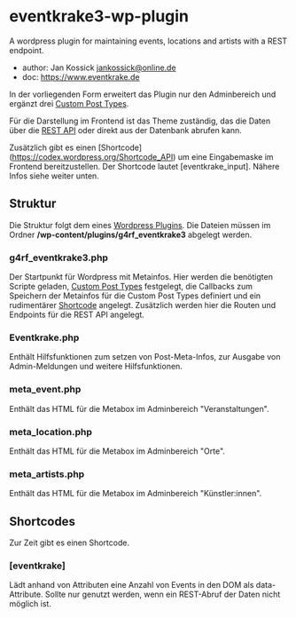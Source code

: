 # eventkrake3-wp-plugin
A wordpress plugin for maintaining events, locations and artists with a REST
endpoint.

* author: Jan Kossick <jankossick@online.de>
* doc: https://www.eventkrake.de

In der vorliegenden Form erweitert das Plugin nur den Adminbereich und ergänzt drei
[Custom Post Types](https://codex.wordpress.org/Post_Types).

Für die Darstellung im Frontend ist das Theme zuständig, das die Daten über die
[REST API](http://www.eventkrake.de/api/) oder direkt aus der Datenbank abrufen
kann.

Zusätzlich gibt es einen [Shortcode] (https://codex.wordpress.org/Shortcode_API)
um eine Eingabemaske im Frontend bereitzustellen. Der Shortcode lautet
[eventkrake_input]. Nähere Infos siehe weiter unten.

## Struktur
Die Struktur folgt dem eines [Wordpress Plugins](https://codex.wordpress.org/Writing_a_Plugin).
Die Dateien müssen im Ordner **/wp-content/plugins/g4rf_eventkrake3** abgelegt werden.

### g4rf_eventkrake3.php
Der Startpunkt für Wordpress mit Metainfos. Hier werden die benötigten Scripte geladen,
[Custom Post Types](https://codex.wordpress.org/Post_Types) festgelegt,  die Callbacks
zum Speichern der Metainfos für die Custom Post Types definiert und ein rudimentärer
[Shortcode](https://codex.wordpress.org/Shortcode_API) angelegt. Zusätzlich
werden hier die Routen und Endpoints für die REST API angelegt.

### Eventkrake.php
Enthält Hilfsfunktionen zum setzen von Post-Meta-Infos, zur Ausgabe von
Admin-Meldungen und weitere Hilfsfunktionen.

### meta_event.php
Enthält das HTML für die Metabox im Adminbereich "Veranstaltungen".

### meta_location.php
Enthält das HTML für die Metabox im Adminbereich "Orte".

### meta_artists.php
Enthält das HTML für die Metabox im Adminbereich "Künstler:innen".

## Shortcodes
Zur Zeit gibt es einen Shortcode.

### [eventkrake]
Lädt anhand von Attributen eine Anzahl von Events in den DOM als data-Attribute.
Sollte nur genutzt werden, wenn ein REST-Abruf der Daten nicht möglich ist.